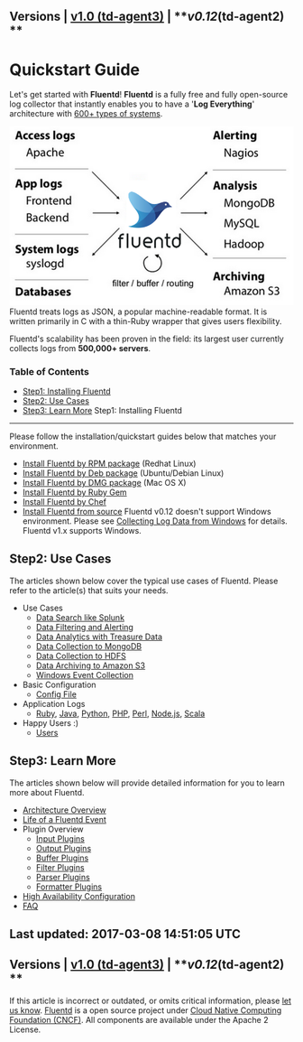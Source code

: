 
Versions \| [v1.0 (td-agent3)](/v1.0/articles/quickstart) \|
***v0.12*(td-agent2) **
------------------------------------------------------------------------

Quickstart Guide
================

Let's get started with **Fluentd**! **Fluentd** is a fully free and
fully open-source log collector that instantly enables you to have a
'**Log Everything**' architecture with [600+ types of
systems](http://fluentd.org/plugin/).

![](/images/fluentd-architecture.png)
Fluentd treats logs as JSON, a popular machine-readable format. It is
written primarily in C with a thin-Ruby wrapper that gives users
flexibility.

Fluentd's scalability has been proven in the field: its largest user
currently collects logs from **500,000+ servers**.


### Table of Contents

-   [Step1: Installing Fluentd](#step1:-installing-fluentd)
-   [Step2: Use Cases](#step2:-use-cases)
-   [Step3: Learn More](#step3:-learn-more)
Step1: Installing Fluentd
-------------------------

Please follow the installation/quickstart guides below that matches your
environment.

-   [Install Fluentd by RPM package](install-by-rpm) (Redhat Linux)
-   [Install Fluentd by Deb package](install-by-deb) (Ubuntu/Debian
    Linux)
-   [Install Fluentd by DMG package](install-by-dmg) (Mac OS X)
-   [Install Fluentd by Ruby Gem](install-by-gem)
-   [Install Fluentd by Chef](install-by-chef)
-   [Install Fluentd from source](install-from-source)
Fluentd v0.12 doesn\'t support Windows environment. Please see
[Collecting Log Data from Windows](windows) for details. Fluentd v1.x
supports Windows.

Step2: Use Cases
----------------

The articles shown below cover the typical use cases of Fluentd. Please
refer to the article(s) that suits your needs.

-   Use Cases
    -   [Data Search like Splunk](free-alternative-to-splunk-by-fluentd)
    -   [Data Filtering and Alerting](splunk-like-grep-and-alert-email)
    -   [Data Analytics with Treasure Data](http-to-td)
    -   [Data Collection to MongoDB](apache-to-mongodb)
    -   [Data Collection to HDFS](http-to-hdfs)
    -   [Data Archiving to Amazon S3](apache-to-s3)
    -   [Windows Event Collection](windows)
-   Basic Configuration
    -   [Config File](config-file)
-   Application Logs
    -   [Ruby](ruby), [Java](java), [Python](python), [PHP](php),
        [Perl](perl), [Node.js](nodejs), [Scala](scala)
-   Happy Users :)
    -   [Users](users)

Step3: Learn More
-----------------

The articles shown below will provide detailed information for you to
learn more about Fluentd.

-   [Architecture Overview](architecture)
-   [Life of a Fluentd Event](life-of-a-fluentd-event)
-   Plugin Overview
    -   [Input Plugins](input-plugin-overview)
    -   [Output Plugins](output-plugin-overview)
    -   [Buffer Plugins](buffer-plugin-overview)
    -   [Filter Plugins](filter-plugin-overview)
    -   [Parser Plugins](parser-plugin-overview)
    -   [Formatter Plugins](formatter-plugin-overview)
-   [High Availability Configuration](high-availability)
-   [FAQ](faq)


Last updated: 2017-03-08 14:51:05 UTC
------------------------------------------------------------------------
Versions \| [v1.0 (td-agent3)](/v1.0/articles/quickstart) \|
***v0.12*(td-agent2) **
------------------------------------------------------------------------

If this article is incorrect or outdated, or omits critical information,
please [let us
know](https://github.com/fluent/fluentd-docs/issues?state=open).
[Fluentd](http://www.fluentd.org/) is a open source project under [Cloud
Native Computing Foundation (CNCF)](https://cncf.io/). All components
are available under the Apache 2 License.
